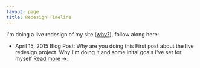 ```yaml
---
layout: page
title: Redesign Timeline
---
```


<p class="message">I'm doing a live redesign of my site (<a href="{{ site.baseurl }}/2015/04/15/why-are-you-doing-this/">why?</a>), follow along here:</p>

<div class="timeline">
<ul>
	<li>
		<span class="time">April 15, 2015</span>
		<span class="title">Blog Post: Why are you doing this</span>
		<span class="text">First post about the live redesign project. Why I'm doing it and some inital goals I've set for myself <a href="{{ site.baseurl }}/2015/04/15/why-are-you-doing-this/">Read more &#8594;</a>.</span>
	</li>
</ul>
</div>